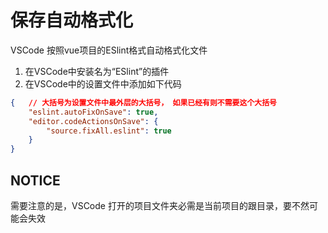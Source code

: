 # 保存自动格式化

VSCode 按照vue项目的ESlint格式自动格式化文件

1. 在VSCode中安装名为“ESlint”的插件
2. 在VSCode中的设置文件中添加如下代码
```json
{	// 大括号为设置文件中最外层的大括号， 如果已经有则不需要这个大括号
	"eslint.autoFixOnSave": true,
    "editor.codeActionsOnSave": {
        "source.fixAll.eslint": true
    }
}
```

## NOTICE

需要注意的是，VSCode 打开的项目文件夹必需是当前项目的跟目录，要不然可能会失效